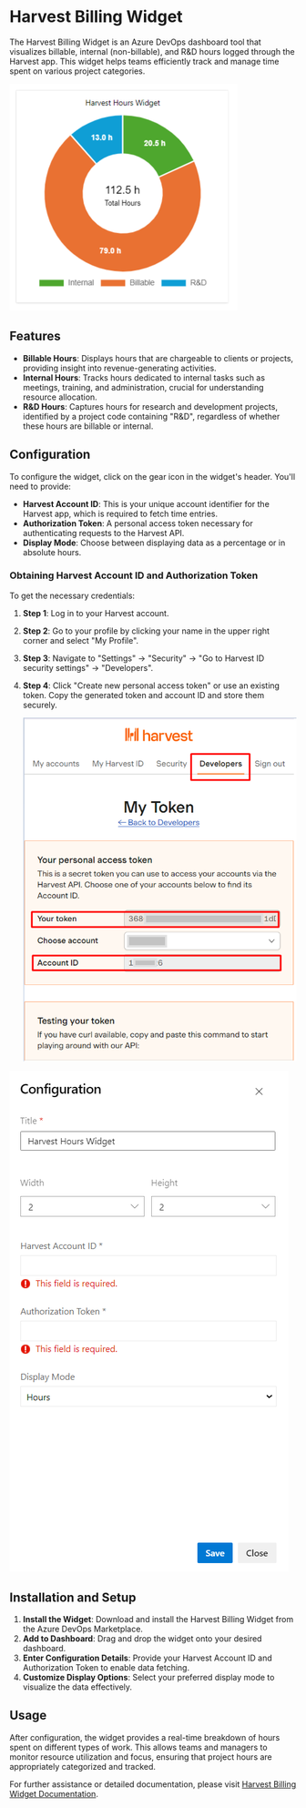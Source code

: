 # Harvest Billing Widget

The Harvest Billing Widget is an Azure DevOps dashboard tool that visualizes billable, internal (non-billable), and R&D hours logged through the Harvest app. This widget helps teams efficiently track and manage time spent on various project categories.

![Pie Chart](docs/pie-chart.png)

## Features

- **Billable Hours**: Displays hours that are chargeable to clients or projects, providing insight into revenue-generating activities.
- **Internal Hours**: Tracks hours dedicated to internal tasks such as meetings, training, and administration, crucial for understanding resource allocation.
- **R&D Hours**: Captures hours for research and development projects, identified by a project code containing "R&D", regardless of whether these hours are billable or internal.

## Configuration

To configure the widget, click on the gear icon in the widget's header. You'll need to provide:

- **Harvest Account ID**: This is your unique account identifier for the Harvest app, which is required to fetch time entries.
- **Authorization Token**: A personal access token necessary for authenticating requests to the Harvest API.
- **Display Mode**: Choose between displaying data as a percentage or in absolute hours.

### Obtaining Harvest Account ID and Authorization Token

To get the necessary credentials:

1. **Step 1**: Log in to your Harvest account.
2. **Step 2**: Go to your profile by clicking your name in the upper right corner and select "My Profile".
3. **Step 3**: Navigate to "Settings" -> "Security" -> "Go to Harvest ID security settings" -> "Developers".
4. **Step 4**: Click "Create new personal access token" or use an existing token. Copy the generated token and account ID and store them securely.

   ![Security Settings](docs/security-settings.png)

![Widget Configuration](docs/widget-configuration.png)

## Installation and Setup

1. **Install the Widget**: Download and install the Harvest Billing Widget from the Azure DevOps Marketplace.
2. **Add to Dashboard**: Drag and drop the widget onto your desired dashboard.
3. **Enter Configuration Details**: Provide your Harvest Account ID and Authorization Token to enable data fetching.
4. **Customize Display Options**: Select your preferred display mode to visualize the data effectively.

## Usage

After configuration, the widget provides a real-time breakdown of hours spent on different types of work. This allows teams and managers to monitor resource utilization and focus, ensuring that project hours are appropriately categorized and tracked.

For further assistance or detailed documentation, please visit [Harvest Billing Widget Documentation](https://github.com/BogdanBrat/DevOpsWidgetHarvestHours).
